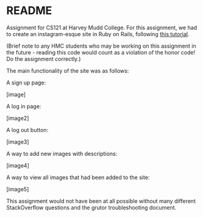 # README

Assignment for CS121 at Harvey Mudd College. For this assignment, we had to create an instagram-esque site in Ruby on Rails, following [this tutorial](https://www.youtube.com/watch?v=MpFO4Zr0EPE).

(Brief note to any HMC students who may be working on this assignment in the future - reading this code would count as a violation of the honor code! Do the assignment correctly.)

The main functionality of the site was as follows:

A sign up page:

[image]

A log in page:

[image2]

A log out button:

[image3]


A way to add new images with descriptions:

[image4]

A way to view all images that had been added to the site:

[image5]



This assignment would not have been at all possible without many different StackOverflow questions and the grutor troubleshooting document.


